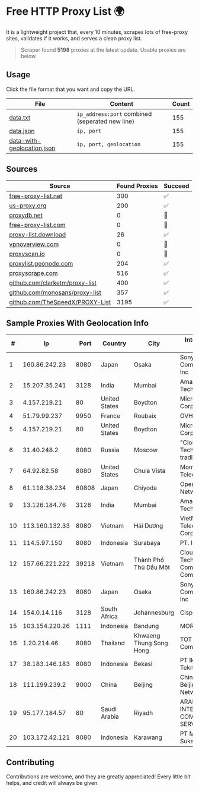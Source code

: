 
# Free HTTP Proxy List 🌍

It is a lightweight project that, every 10 minutes, scrapes lots of free-proxy sites, validates if it works, and serves a clean proxy list.


> Scraper found **5198** proxies at the latest update. Usable proxies are below.

## Usage

Click the file format that you want and copy the URL.


|File|Content|Count|
|----|-------|-----|
|[data.txt](https://raw.githubusercontent.com/themiralay/Proxy-List-World/master/data.txt)|`ip_address:port` combined (seperated new line)|155|
|[data.json](https://raw.githubusercontent.com/themiralay/Proxy-List-World/master/data.json)|`ip, port`|155|
|[data-with-geolocation.json](https://raw.githubusercontent.com/themiralay/Proxy-List-World/master/data-with-geolocation.json)|`ip, port, geolocation`|155|

## Sources

|Source|Found Proxies|Succeed|
|------|-------------|-------|
|[free-proxy-list.net](https://free-proxy-list.net)|300|✅|
|[us-proxy.org](https://www.us-proxy.org)|200|✅|
|[proxydb.net](http://proxydb.net)|0|🚫|
|[free-proxy-list.com](https://free-proxy-list.com/?page=&port=&type%5B%5D=http&type%5B%5D=https&up_time=0&search=Search)|0|🚫|
|[proxy-list.download](https://www.proxy-list.download/HTTP)|26|✅|
|[vpnoverview.com](https://vpnoverview.com/privacy/anonymous-browsing/free-proxy-servers)|0|🚫|
|[proxyscan.io](https://www.proxyscan.io)|0|🚫|
|[proxylist.geonode.com](https://proxylist.geonode.com/api/proxy-list?limit=300&page=1&sort_by=lastChecked&sort_type=desc&protocols=http,https)|204|✅|
|[proxyscrape.com](https://api.proxyscrape.com/v2/?request=displayproxies&protocol=http&timeout=10000&country=all&ssl=all&anonymity=all)|516|✅|
|[github.com/clarketm/proxy-list](https://raw.githubusercontent.com/clarketm/proxy-list/master/proxy-list-raw.txt)|400|✅|
|[github.com/monosans/proxy-list](https://raw.githubusercontent.com/monosans/proxy-list/main/proxies/http.txt)|357|✅|
|[github.com/TheSpeedX/PROXY-List](https://raw.githubusercontent.com/TheSpeedX/PROXY-List/master/http.txt)|3195|✅|


## Sample Proxies With Geolocation Info

|#|Ip|Port|Country|City|Internet Service Provider|
|-|--|----|-------|----|-------------------------|
|1|160.86.242.23|8080|Japan|Osaka|Sony Network Communications Inc|
|2|15.207.35.241|3128|India|Mumbai|Amazon Technologies Inc.|
|3|4.157.219.21|80|United States|Boydton|Microsoft Corporation|
|4|51.79.99.237|9950|France|Roubaix|OVH SAS|
|5|4.157.219.21|80|United States|Boydton|Microsoft Corporation|
|6|31.40.248.2|8080|Russia|Moscow|"Cloud Technologies" LLC trading as Cloud.ru|
|7|64.92.82.58|8080|United States|Chula Vista|Momentum Telecom, Inc.|
|8|61.118.38.234|60808|Japan|Chiyoda|Open Computer Network|
|9|13.126.184.76|3128|India|Mumbai|Amazon Technologies Inc.|
|10|113.160.132.33|8080|Vietnam|Hải Dương|VietNam Post and Telecom Corporation|
|11|114.5.97.150|8080|Indonesia|Surabaya|PT. INDOSAT Tbk|
|12|157.66.221.222|39218|Vietnam|Thành Phố Thủ Dầu Một|Cloud Data Technology and Communication Company Limited|
|13|160.86.242.23|8080|Japan|Osaka|Sony Network Communications Inc|
|14|154.0.14.116|3128|South Africa|Johannesburg|Cisp IP3|
|15|103.154.220.26|1111|Indonesia|Bandung|MORATELINDONAP|
|16|1.20.214.46|8080|Thailand|Khwaeng Thung Song Hong|TOT Public Company Limited|
|17|38.183.146.183|8080|Indonesia|Bekasi|PT Ikhlas Cipta Teknologi|
|18|111.199.239.2|9000|China|Beijing|China Unicom Beijing Province Network|
|19|95.177.184.57|80|Saudi Arabia|Riyadh|ARABIAN INTERNET & COMMUNICATIONS SERVICES CO.LTD|
|20|103.172.42.121|8080|Indonesia|Karawang|PT Media Solusi Sukses|



## Contributing

Contributions are welcome, and they are greatly appreciated! Every
little bit helps, and credit will always be given.

